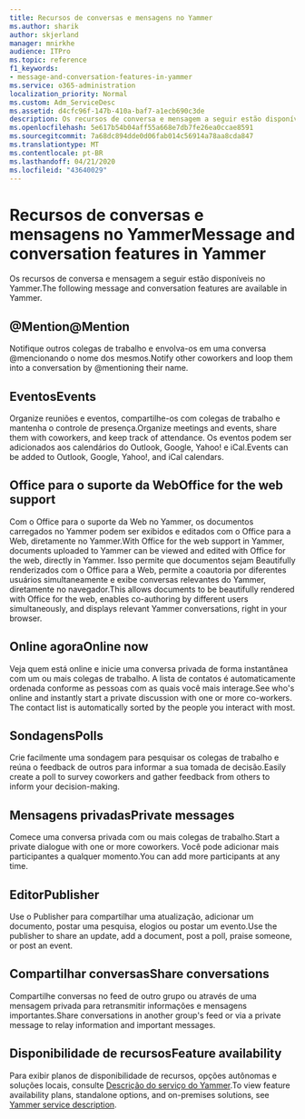 ```yaml
---
title: Recursos de conversas e mensagens no Yammer
ms.author: sharik
author: skjerland
manager: mnirkhe
audience: ITPro
ms.topic: reference
f1_keywords:
- message-and-conversation-features-in-yammer
ms.service: o365-administration
localization_priority: Normal
ms.custom: Adm_ServiceDesc
ms.assetid: d4cfc96f-147b-410a-baf7-a1ecb690c3de
description: Os recursos de conversa e mensagem a seguir estão disponíveis no Yammer.
ms.openlocfilehash: 5e617b54b04aff55a668e7db7fe26ea0ccae8591
ms.sourcegitcommit: 7a68dc894dde0d06fab014c56914a78aa8cda847
ms.translationtype: MT
ms.contentlocale: pt-BR
ms.lasthandoff: 04/21/2020
ms.locfileid: "43640029"
---
```

# <a name="message-and-conversation-features-in-yammer"></a><span data-ttu-id="09b3c-103">Recursos de conversas e mensagens no Yammer</span><span class="sxs-lookup"><span data-stu-id="09b3c-103">Message and conversation features in Yammer</span></span>

<span data-ttu-id="09b3c-104">Os recursos de conversa e mensagem a seguir estão disponíveis no Yammer.</span><span class="sxs-lookup"><span data-stu-id="09b3c-104">The following message and conversation features are available in Yammer.</span></span>
  
## <a name="mention"></a><span data-ttu-id="09b3c-105">@Mention</span><span class="sxs-lookup"><span data-stu-id="09b3c-105">@Mention</span></span>

<span data-ttu-id="09b3c-106">Notifique outros colegas de trabalho e envolva-os em uma conversa @mencionando o nome dos mesmos.</span><span class="sxs-lookup"><span data-stu-id="09b3c-106">Notify other coworkers and loop them into a conversation by @mentioning their name.</span></span>

## <a name="events"></a><span data-ttu-id="09b3c-107">Eventos</span><span class="sxs-lookup"><span data-stu-id="09b3c-107">Events</span></span>

<span data-ttu-id="09b3c-108">Organize reuniões e eventos, compartilhe-os com colegas de trabalho e mantenha o controle de presença.</span><span class="sxs-lookup"><span data-stu-id="09b3c-108">Organize meetings and events, share them with coworkers, and keep track of attendance.</span></span> <span data-ttu-id="09b3c-109">Os eventos podem ser adicionados aos calendários do Outlook, Google, Yahoo! e iCal.</span><span class="sxs-lookup"><span data-stu-id="09b3c-109">Events can be added to Outlook, Google, Yahoo!, and iCal calendars.</span></span>
  
## <a name="office-for-the-web-support"></a><span data-ttu-id="09b3c-110">Office para o suporte da Web</span><span class="sxs-lookup"><span data-stu-id="09b3c-110">Office for the web support</span></span>

<span data-ttu-id="09b3c-111">Com o Office para o suporte da Web no Yammer, os documentos carregados no Yammer podem ser exibidos e editados com o Office para a Web, diretamente no Yammer.</span><span class="sxs-lookup"><span data-stu-id="09b3c-111">With Office for the web support in Yammer, documents uploaded to Yammer can be viewed and edited with Office for the web, directly in Yammer.</span></span> <span data-ttu-id="09b3c-112">Isso permite que documentos sejam Beautifully renderizados com o Office para a Web, permite a coautoria por diferentes usuários simultaneamente e exibe conversas relevantes do Yammer, diretamente no navegador.</span><span class="sxs-lookup"><span data-stu-id="09b3c-112">This allows documents to be beautifully rendered with Office for the web, enables co-authoring by different users simultaneously, and displays relevant Yammer conversations, right in your browser.</span></span>

## <a name="online-now"></a><span data-ttu-id="09b3c-113">Online agora</span><span class="sxs-lookup"><span data-stu-id="09b3c-113">Online now</span></span>

<span data-ttu-id="09b3c-p103">Veja quem está online e inicie uma conversa privada de forma instantânea com um ou mais colegas de trabalho. A lista de contatos é automaticamente ordenada conforme as pessoas com as quais você mais interage.</span><span class="sxs-lookup"><span data-stu-id="09b3c-p103">See who's online and instantly start a private discussion with one or more co-workers. The contact list is automatically sorted by the people you interact with most.</span></span>

## <a name="polls"></a><span data-ttu-id="09b3c-116">Sondagens</span><span class="sxs-lookup"><span data-stu-id="09b3c-116">Polls</span></span>

<span data-ttu-id="09b3c-117">Crie facilmente uma sondagem para pesquisar os colegas de trabalho e reúna o feedback de outros para informar a sua tomada de decisão.</span><span class="sxs-lookup"><span data-stu-id="09b3c-117">Easily create a poll to survey coworkers and gather feedback from others to inform your decision-making.</span></span>
  
## <a name="private-messages"></a><span data-ttu-id="09b3c-118">Mensagens privadas</span><span class="sxs-lookup"><span data-stu-id="09b3c-118">Private messages</span></span>

<span data-ttu-id="09b3c-119">Comece uma conversa privada com ou mais colegas de trabalho.</span><span class="sxs-lookup"><span data-stu-id="09b3c-119">Start a private dialogue with one or more coworkers.</span></span> <span data-ttu-id="09b3c-120">Você pode adicionar mais participantes a qualquer momento.</span><span class="sxs-lookup"><span data-stu-id="09b3c-120">You can add more participants at any time.</span></span>

## <a name="publisher"></a><span data-ttu-id="09b3c-121">Editor</span><span class="sxs-lookup"><span data-stu-id="09b3c-121">Publisher</span></span>

<span data-ttu-id="09b3c-122">Use o Publisher para compartilhar uma atualização, adicionar um documento, postar uma pesquisa, elogios ou postar um evento.</span><span class="sxs-lookup"><span data-stu-id="09b3c-122">Use the publisher to share an update, add a document, post a poll, praise someone, or post an event.</span></span>
    
## <a name="share-conversations"></a><span data-ttu-id="09b3c-123">Compartilhar conversas</span><span class="sxs-lookup"><span data-stu-id="09b3c-123">Share conversations</span></span>

<span data-ttu-id="09b3c-124">Compartilhe conversas no feed de outro grupo ou através de uma mensagem privada para retransmitir informações e mensagens importantes.</span><span class="sxs-lookup"><span data-stu-id="09b3c-124">Share conversations in another group's feed or via a private message to relay information and important messages.</span></span>
  
## <a name="feature-availability"></a><span data-ttu-id="09b3c-125">Disponibilidade de recursos</span><span class="sxs-lookup"><span data-stu-id="09b3c-125">Feature availability</span></span>

<span data-ttu-id="09b3c-126">Para exibir planos de disponibilidade de recursos, opções autônomas e soluções locais, consulte [Descrição do serviço do Yammer](yammer-service-description.md).</span><span class="sxs-lookup"><span data-stu-id="09b3c-126">To view feature availability plans, standalone options, and on-premises solutions, see [Yammer service description](yammer-service-description.md).</span></span>
  